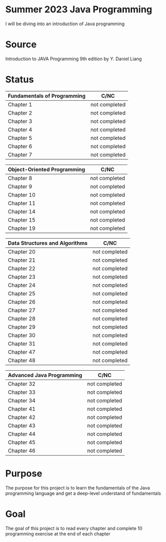 # Summer 2023 Java Programming

I will be diving into an introduction of Java programming

# Source
Introduction to JAVA Programming 9th edition by Y. Daniel Liang

# Status

| Fundamentals of Programming | C/NC          |
|-----------------------------|---------------|
| Chapter 1                   | not completed |
| Chapter 2                   | not completed |
| Chapter 3                   | not completed |
| Chapter 4                   | not completed |
| Chapter 5                   | not completed |
| Chapter 6                   | not completed |
| Chapter 7                   | not completed |

| Object-Oriented Programming | C/NC          |
|-----------------------------|---------------|
| Chapter 8                   | not completed |
| Chapter 9                   | not completed |
| Chapter 10                  | not completed |
| Chapter 11                  | not completed |
| Chapter 14                  | not completed |
| Chapter 15                  | not completed |
| Chapter 19                  | not completed |

| Data Structures and Algorithms | C/NC          |
|--------------------------------|---------------|
| Chapter 20                     | not completed |
| Chapter 21                     | not completed |
| Chapter 22                     | not completed |
| Chapter 23                     | not completed |
| Chapter 24                     | not completed |
| Chapter 25                     | not completed |
| Chapter 26                     | not completed |
| Chapter 27                     | not completed |
| Chapter 28                     | not completed |
| Chapter 29                     | not completed |
| Chapter 30                     | not completed |
| Chapter 31                     | not completed |
| Chapter 47                     | not completed |
| Chapter 48                     | not completed |

| Advanced Java Programming | C/NC          |
|---------------------------|---------------|
| Chapter 32                | not completed |
| Chapter 33                | not completed |
| Chapter 34                | not completed |
| Chapter 41                | not completed |
| Chapter 42                | not completed |
| Chapter 43                | not completed |
| Chapter 44                | not completed |
| Chapter 45                | not completed |
| Chapter 46                | not completed |

# Purpose
The purpose for this project is to learn the fundamentals of the Java programming language
and get a deep-level understand of fundamentals

# Goal
The goal of this project is to read every chapter and complete 10 programming exercise
at the end of each chapter
